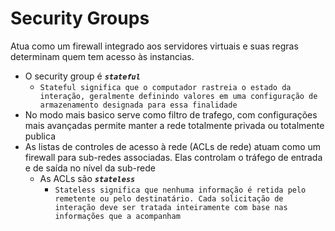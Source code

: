 # **Security Groups**

Atua como um firewall integrado aos servidores virtuais e suas regras determinam quem tem acesso às instancias.

- O security group é **_`stateful`_**
  - `Stateful significa que o computador rastreia o estado da interação, geralmente definindo valores em uma configuração de armazenamento designada para essa finalidade`
- No modo mais basico serve como filtro de trafego, com configurações mais avançadas permite manter a rede totalmente privada ou totalmente publica
- As listas de controles de acesso à rede (ACLs de rede) atuam como um firewall para sub-redes associadas. Elas controlam o tráfego de entrada e de saída no nível da sub-rede
  - As ACLs são **_`stateless`_**
    - `Stateless significa que nenhuma informação é retida pelo remetente ou pelo destinatário. Cada solicitação de interação deve ser tratada inteiramente com base nas informações que a acompanham`
